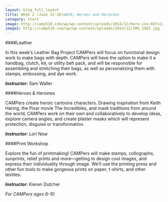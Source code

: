 ```yaml
---
layout: blog_full_layout
title: Week 2 (June 22-26)&#58; Heroes and Heroines
category: start
image: http://camp510.com/wp/wp-content/uploads/2014/12/hero-ine-607x220.jpg
image2: http://camp510.com/wp/wp-content/uploads/2014/12/IMG_1802.jpg
---
```


####Leather

In this week’s Leather Bag Project CAMPers will focus on functional design work to make bags with depth. CAMPers will have the option to make it a handbag, clutch, kit, or utility belt pack, and will be responsible for assembling and stretching their bags, as well as personalizing them with stamps, embossing, and dye work. 

**_Instructor:_** Sam Waller 

####Heroes & Heroines 

CAMPers create heroic cartoons characters. Drawing inspiration from Keith Haring, the Pixar movie The Incredibles, and mask traditions from around the world, CAMPers work on their own and collaboratively to develop ideas, explore camera angles, and create plaster masks  which will represent protection, disguise or transformation.  

**_Instructor:_** Lori Now 

####Print Workshop

Explore the fun of printmaking! CAMPers will make stamps, collographs, sunprints, relief prints and more—getting to design cool images, and express their individuality through image. We’ll use the printing press and other fun tools to make gorgeous prints on paper, t-shirts, and other textiles. 

**_Instructor:_** Kieren Dutcher

*For CAMPers ages 6-10* 